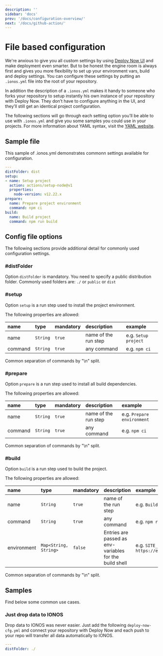 ```yaml
---
description: ''
sidebar: 'docs'
prev: '/docs/configuration-overview/'
next: '/docs/github-action/'
---
```


# File based configuration

We're anxious to give you all custom settings by using [Deploy Now UI](https://ionos.space) and make deployment even smarter. But to be honest the engine room is always first and gives you more flexibility to set up your environment vars, build and deploy settings. You can configure these settings by putting an `.ionos.yml` file into the root of your repository.

In addition the description of a `.ionos.yml` makes it handy to someone who forks your repository to setup instantly his own instance of your repository with Deploy Now. They don’t have to configure anything in the UI, and they’ll still get an identical project configuration.

The following sections will go through each setting option you’ll be able to use with `.ionos.yml` and give you some samples you could use in your projects. For more information about YAML syntax, visit the [YAML website](https://yaml.org/spec/1.2/spec.html).

## Sample file

This sample of .ionos.yml demonstrates commonn settings available for configuration.

``` yml
---
distFolder: dist
setup:
- name: Setup project
  action: actions/setup-node@v1
  properties:
    node-version: v12.22.x
prepare:
  name: Prepare project environment
  command: npm ci
build:
  name: Build project
  command: npm run build
```

## Config file options

The following sections provide additional detail for commonly used configuration settings.

### #distFolder

Option `distFolder` is mandatory. You need to specify a public distribution folder. Commonly used folders are: `./` or `public` or `dist`

### #setup

Option `setup` is a run step used to install the project environment.

The following properties are allowed:

|name|type|mandatory|description|example|
|:-|:-|:-|:-|:-|
|name|`String`|`true`|name of the run step|e.g. `Setup project`|
|command|`String`|`true`|any command|e.g. `npm ci`|

Common separation of commands by "\n" split.

### #prepare

Option `prepare` is a run step used to install all build dependencies.

The following properties are allowed:

|name|type|mandatory|description|example|
|:-|:-|:-|:-|:-|
|name|`String`|`true`|name of the run step|e.g. `Prepare environment`|
|command|`String`|`true`|any command|e.g. `npm ci`|

Common separation of commands by "\n" split.

### #build

Option `build` is a run step used to build the project.

The following properties are allowed:

|name|type|mandatory|description|example|
|:-|:-|:-|:-|:-|
|name|`String`|`true`|name of the run step|e.g. `Build project`|
|command|`String`|`true`|any command|e.g. `npm run build`|
|environment|`Map<String, String>`|`false`|Entries are passed as env-variables for the build shell|e.g. `SITE_URL: https://example.com`|

Common separation of commands by "\n" split.

## Samples

Find below some common use cases.

### Just drop data to IONOS

Drop data to IONOS was never easier. Just add the following `deploy-now-cfg.yml` and connect your repository with Deploy Now and each push to your repo will transfer all data automatically to IONOS.

``` yml
---
distFolder: ./
```